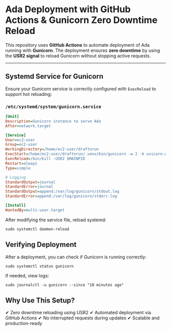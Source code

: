 # Ada Deployment with GitHub Actions & Gunicorn Zero Downtime Reload

This repository uses **GitHub Actions** to automate deployment of Ada running with **Gunicorn**. The deployment ensures **zero downtime** by using the **USR2 signal** to reload Gunicorn without stopping active requests.

---

##  Systemd Service for Gunicorn
Ensure your Gunicorn service is correctly configured with `ExecReload` to support hot reloading:

### `/etc/systemd/system/gunicorn.service`
```ini
[Unit]
Description=Gunicorn instance to serve Ada
After=network.target

[Service]
User=ec2-user
Group=ec2-user
WorkingDirectory=/home/ec2-user/draftnrun
ExecStart=/home/ec2-user/draftnrun/.venv/bin/gunicorn -w 2 -k uvicorn.workers.UvicornWorker ada_backend.main:app --log-level debug --access-logfile /var/log/gunicorn/access.log --error-logfile /var/log/gunicorn/error.log --timeout 120
ExecReload=/bin/kill -USR2 $MAINPID
Restart=always
Type=simple

# Logging
StandardOutput=journal
StandardError=journal
StandardOutput=append:/var/log/gunicorn/stdout.log
StandardError=append:/var/log/gunicorn/stderr.log

[Install]
WantedBy=multi-user.target
```

After modifying the service file, reload systemd:
```
sudo systemctl daemon-reload
```


## Verifying Deployment

After a deployment, you can check if Gunicorn is running correctly:
```
sudo systemctl status gunicorn
```
If needed, view logs:
```
sudo journalctl -u gunicorn --since "10 minutes ago"
```

## Why Use This Setup?

✔ Zero downtime reloading using USR2
✔ Automated deployment via GitHub Actions
✔ No interrupted requests during updates
✔ Scalable and production-ready
